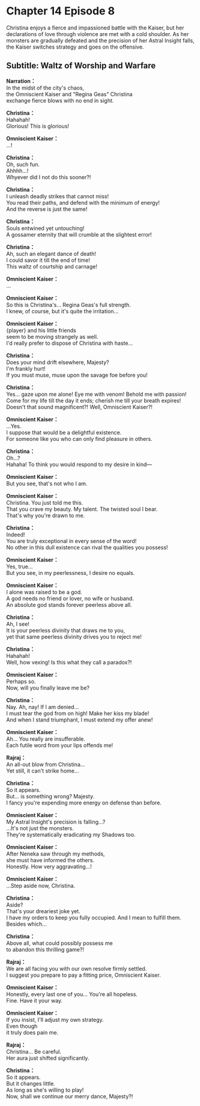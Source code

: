# Chapter 14 Episode 8
Christina enjoys a fierce and impassioned battle with the Kaiser, but her declarations of love through violence are met with a cold shoulder. As her monsters are gradually defeated and the precision of her Astral Insight falls, the Kaiser switches strategy and goes on the offensive.
  
## Subtitle: Waltz of Worship and Warfare
  
**Narration：**  
In the midst of the city's chaos,  
the Omniscient Kaiser and \"Regina Geas\" Christina  
exchange fierce blows with no end in sight.  
  
**Christina：**  
Hahahah!  
Glorious! This is glorious!  
  
**Omniscient Kaiser：**  
...!  
  
**Christina：**  
Oh, such fun.  
Ahhhh...!  
Whyever did I not do this sooner?!  
  
**Christina：**  
I unleash deadly strikes that cannot miss!  
You read their paths, and defend with the minimum of energy!  
And the reverse is just the same!  
  
**Christina：**  
Souls entwined yet untouching!  
A gossamer eternity that will crumble at the slightest error!  
  
**Christina：**  
Ah, such an elegant dance of death!  
I could savor it till the end of time!  
This waltz of courtship and carnage!  
  
**Omniscient Kaiser：**  
...  
  
**Omniscient Kaiser：**  
So this is Christina's... Regina Geas's full strength.  
I knew, of course, but it's quite the irritation...  
  
**Omniscient Kaiser：**  
{player} and his little friends  
seem to be moving strangely as well.  
I'd really prefer to dispose of Christina with haste...  
  
**Christina：**  
Does your mind drift elsewhere, Majesty?  
I'm frankly hurt!  
If you must muse, muse upon the savage foe before you!  
  
**Christina：**  
Yes... gaze upon me alone! Eye me with venom! Behold me with passion!  
Come for my life till the day it ends; cherish me till your breath expires!  
Doesn't that sound magnificent?! Well, Omniscient Kaiser?!  
  
**Omniscient Kaiser：**  
...Yes.  
I suppose that would be a delightful existence.  
For someone like you who can only find pleasure in others.  
  
**Christina：**  
Oh...?  
Hahaha! To think you would respond to my desire in kind—  
  
**Omniscient Kaiser：**  
But you see, that's not who I am.  
  
**Omniscient Kaiser：**  
Christina. You just told me this.  
That you crave my beauty. My talent. The twisted soul I bear.  
That's why you're drawn to me.  
  
**Christina：**  
Indeed!  
You are truly exceptional in every sense of the word!  
No other in this dull existence can rival the qualities you possess!  
  
**Omniscient Kaiser：**  
Yes, true...  
But you see, in my peerlessness, I desire no equals.  
  
**Omniscient Kaiser：**  
I alone was raised to be a god.  
A god needs no friend or lover, no wife or husband.  
An absolute god stands forever peerless above all.  
  
**Christina：**  
Ah, I see!  
It is your peerless divinity that draws me to you,  
yet that same peerless divinity drives you to reject me!  
  
**Christina：**  
Hahahah!  
Well, how vexing! Is this what they call a paradox?!  
  
**Omniscient Kaiser：**  
Perhaps so.  
 Now, will you finally leave me be?  
  
**Christina：**  
Nay. Ah, nay! If I am denied...  
I must tear the god from on high! Make her kiss my blade!  
And when I stand triumphant, I must extend my offer anew!  
  
**Omniscient Kaiser：**  
Ah... You really are insufferable.  
Each futile word from your lips offends me!  
  
**Rajraj：**  
An all-out blow from Christina...  
Yet still, it can't strike home...  
  
**Christina：**  
So it appears.  
But... is something wrong? Majesty.  
I fancy you're expending more energy on defense than before.  
  
**Omniscient Kaiser：**  
My Astral Insight's precision is falling...?  
...It's not just the monsters.  
They're systematically eradicating my Shadows too.  
  
**Omniscient Kaiser：**  
After Neneka saw through my methods,  
she must have informed the others.  
Honestly. How very aggravating...!  
  
**Omniscient Kaiser：**  
...Step aside now, Christina.  
  
**Christina：**  
Aside?  
 That's your dreariest joke yet.  
I have my orders to keep you fully occupied. And I mean to fulfill them.  
Besides which...  
  
**Christina：**  
Above all, what could possibly possess me  
to abandon this thrilling game?!  
  
**Rajraj：**  
We are all facing you with our own resolve firmly settled.  
I suggest you prepare to pay a fitting price, Omniscient Kaiser.  
  
**Omniscient Kaiser：**  
Honestly, every last one of you... You're all hopeless.  
Fine. Have it your way.  
  
**Omniscient Kaiser：**  
If you insist, I'll adjust my own strategy.  
Even though  
 it truly does pain me.  
  
**Rajraj：**  
Christina... Be careful.  
Her aura just shifted significantly.  
  
**Christina：**  
So it appears.  
 But it changes little.  
As long as she's willing to play!  
Now, shall we continue our merry dance, Majesty?!  
